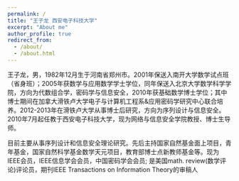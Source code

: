 ```yaml
---
permalink: /
title: "王子龙 西安电子科技大学"
excerpt: "About me"
author_profile: true
redirect_from: 
  - /about/
  - /about.html
---
```


王子龙，男，1982年12月生于河南省郑州市。2001年保送入南开大学数学试点班（省身班）；2005年获数学与应用数学学士学位，同年保送入北京大学数学科学学院，方向为代数组合学，密码学与信息安全，2010年获基础数学博士学位；其中博士期间在加拿大滑铁卢大学电子与计算机工程系&应用密码学研究中心联合培养。2012-2013年在滑铁卢大学从事博士后研究，方向为序列设计与信息安全。2010年7月起任教于西安电子科技大学，现为网络与信息安全学院教授、博士生导师。

目前主要从事序列设计和信息安全理论研究。先后主持国家自然基金面上项目，青年基金，国家自然科学基金数学天元项目，教育部博士点新教师基金等。现为IEEE会员，IEEE信息学会会员，中国密码学会会员; 是美国math. review(数学评论)评论员，期刊IEEE Transactions on Information Theory的审稿人
